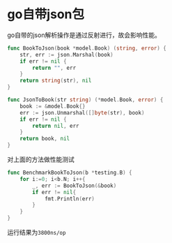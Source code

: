 # go自带json包

go自带的json解析操作是通过反射进行，故会影响性能。

```go
func BookToJson(book *model.Book) (string, error) {
	str, err := json.Marshal(book)
	if err != nil {
		return "", err
	}
	return string(str), nil
}

func JsonToBook(str string) (*model.Book, error) {
	book := &model.Book{}
	err := json.Unmarshal([]byte(str), book)
	if err != nil {
		return nil, err
	}
	return book, nil
}
```

对上面的方法做性能测试

```go
func BenchmarkBookToJson(b *testing.B) {
	for i:=0; i<b.N; i++{
		_, err := BookToJson(&book)
		if err != nil{
			fmt.Println(err)
		}
	}
}
```

运行结果为`3800ns/op`


